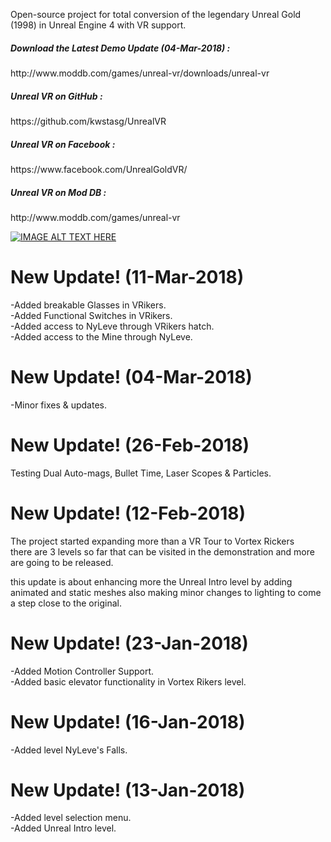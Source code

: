 Open-source project for total conversion of the legendary Unreal Gold (1998) in Unreal Engine 4 with VR support. 

<h5>Download the Latest Demo Update (04-Mar-2018) :</h5>
http://www.moddb.com/games/unreal-vr/downloads/unreal-vr

<h5>Unreal VR on GitHub :</h5>
https://github.com/kwstasg/UnrealVR

<h5>Unreal VR on Facebook :</h5>
https://www.facebook.com/UnrealGoldVR/

<h5>Unreal VR on Mod DB :</h5>
http://www.moddb.com/games/unreal-vr

<br>


[![IMAGE ALT TEXT HERE](https://raw.githubusercontent.com/kwstasg/UnrealVR/master/Content/Splash/EdSplash.png)](https://www.youtube.com/watch?v=jFP_eGd76uI)


New Update! (11-Mar-2018)
=========
-Added breakable Glasses in VRikers.<br>
-Added Functional Switches in VRikers.<br>
-Added access to NyLeve through VRikers hatch.<br>
-Added access to the Mine through NyLeve. <br>

New Update! (04-Mar-2018)
=========
-Minor fixes & updates.<br>


New Update! (26-Feb-2018)
==========
Testing Dual Auto-mags, Bullet Time, Laser Scopes & Particles.<br>


New Update! (12-Feb-2018)
==========
The project started expanding more than a VR Tour to Vortex Rickers <br>
there are 3 levels so far that can be visited in the demonstration and more are going to be released. <br>

this update is about enhancing more the Unreal Intro level by adding animated and static meshes also making minor changes to lighting to come a step close to the original.<br>

New Update! (23-Jan-2018)
==========
-Added Motion Controller Support.<br>
-Added basic elevator functionality in Vortex Rikers level.<br>


New Update! (16-Jan-2018)
==========
-Added level NyLeve's Falls.<br>


New Update! (13-Jan-2018)
==========
-Added level selection menu.<br>
-Added Unreal Intro level.<br>



